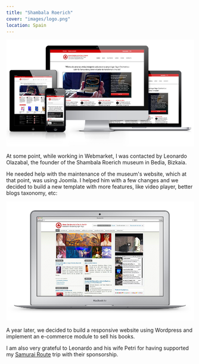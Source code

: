 ```yaml
---
title: "Shambala Roerich"
cover: "images/logo.png"
location: Spain
---
```


![](./images/1.jpg)

At some point, while working in Webmarket, I was contacted by Leonardo Olazabal, the founder of the Shambala Roerich museum in Bedia, Bizkaia.

He needed help with the maintenance of the museum's website, which at that point, was using Joomla. I helped him with a few changes and we decided to build a new template with more features, like video player, better blogs taxonomy, etc:

![](./images/2.jpg)

A year later, we decided to build a responsive website using Wordpress and implement an e-commerce module to sell his books.

I am also very grateful to Leonardo and his wife Petri for having supported my [Samurai Route](http://joanmira.com/samurairoute) trip with their sponsorship.
